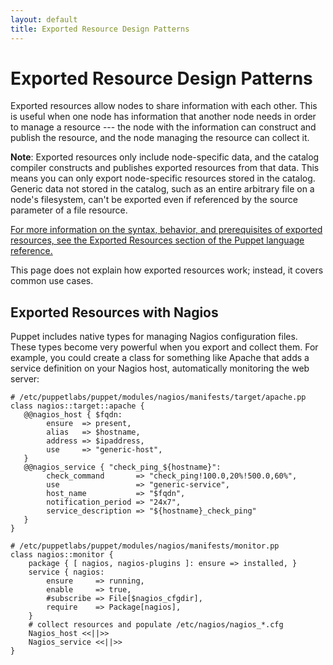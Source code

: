 ```yaml
---
layout: default
title: Exported Resource Design Patterns
---
```


Exported Resource Design Patterns
==================================

Exported resources allow nodes to share information with each other. This is useful when one node has information that another node needs in order to manage a resource --- the node with the information can construct and publish the resource, and the node managing the resource can collect it.

**Note**: Exported resources only include node-specific data, and the catalog compiler constructs and publishes exported resources from that data. This means you can only export node-specific resources stored in the catalog. Generic data not stored in the catalog, such as an entire arbitrary file on a node's filesystem, can't be exported even if referenced by the source parameter of a file resource.

[For more information on the syntax, behavior, and prerequisites of exported resources, see the Exported Resources section of the Puppet language reference.][lang_exported]

[lang_exported]: /puppet/latest/reference/lang_exported.html

This page does not explain how exported resources work; instead, it covers common use cases.

Exported Resources with Nagios
------------------------------

Puppet includes native types for managing Nagios configuration
files. These types become very powerful when you export and collect
them. For example, you could create a class for something like
Apache that adds a service definition on your Nagios host,
automatically monitoring the web server:

    # /etc/puppetlabs/puppet/modules/nagios/manifests/target/apache.pp
    class nagios::target::apache {
       @@nagios_host { $fqdn:
            ensure  => present,
            alias   => $hostname,
            address => $ipaddress,
            use     => "generic-host",
       }
       @@nagios_service { "check_ping_${hostname}":
            check_command       => "check_ping!100.0,20%!500.0,60%",
            use                 => "generic-service",
            host_name           => "$fqdn",
            notification_period => "24x7",
            service_description => "${hostname}_check_ping"
       }
    }

    # /etc/puppetlabs/puppet/modules/nagios/manifests/monitor.pp
    class nagios::monitor {
        package { [ nagios, nagios-plugins ]: ensure => installed, }
        service { nagios:
            ensure     => running,
            enable     => true,
            #subscribe => File[$nagios_cfgdir],
            require    => Package[nagios],
        }
        # collect resources and populate /etc/nagios/nagios_*.cfg
        Nagios_host <<||>>
        Nagios_service <<||>>
    }

